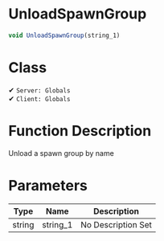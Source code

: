 # UnloadSpawnGroup
```js
void UnloadSpawnGroup(string_1)
```
# Class
✔ `Server: Globals`  
✔ `Client: Globals`  

# Function Description
Unload a spawn group by name
# Parameters
Type|Name|Description
--|--|--
string|string_1|No Description Set
